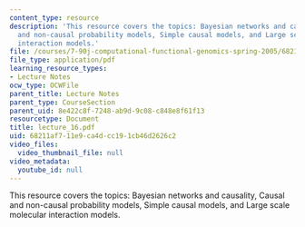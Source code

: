 ```yaml
---
content_type: resource
description: 'This resource covers the topics: Bayesian networks and causality, Causal
  and non-causal probability models, Simple causal models, and Large scale molecular
  interaction models.'
file: /courses/7-90j-computational-functional-genomics-spring-2005/68211af711e9ca4dcc191cb46d2626c2_lecture_16.pdf
file_type: application/pdf
learning_resource_types:
- Lecture Notes
ocw_type: OCWFile
parent_title: Lecture Notes
parent_type: CourseSection
parent_uid: 8e422c8f-7248-ab9d-9c08-c848e8f61f13
resourcetype: Document
title: lecture_16.pdf
uid: 68211af7-11e9-ca4d-cc19-1cb46d2626c2
video_files:
  video_thumbnail_file: null
video_metadata:
  youtube_id: null
---
```

This resource covers the topics: Bayesian networks and causality, Causal and non-causal probability models, Simple causal models, and Large scale molecular interaction models.

